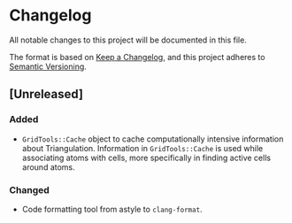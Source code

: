 # Changelog
All notable changes to this project will be documented in this file.

The format is based on [Keep a Changelog](https://keepachangelog.com/en/1.0.0/),
and this project adheres to [Semantic Versioning](https://semver.org/spec/v2.0.0.html).

## [Unreleased]
### Added
- `GridTools::Cache` object to cache computationally intensive information
about Triangulation.
Information in `GridTools::Cache` is used while associating atoms with cells,
more specifically in finding active cells around atoms.

### Changed
- Code formatting tool from astyle to `clang-format`.